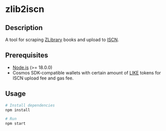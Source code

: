 # zlib2iscn

## Description

A tool for scraping [ZLibrary](https://z-lib.org/) books and upload to [ISCN](https://docs.like.co/general-guides/decentralized-publishing/what-is-iscn).

## Prerequisites

- [Node.js](https://nodejs.org/en/) (>= 18.0.0)
- Cosmos SDK-compatible wallets with certain amount of [LIKE](https://about.like.co/) tokens for ISCN upload fee and gas fee.

## Usage

```bash
# Install dependencies
npm install

# Run
npm start
```
